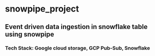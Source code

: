 # snowpipe_project

## Event driven data ingestion in snowflake table using snowpipe

### Tech Stack: Google cloud storage, GCP Pub-Sub, Snowflake

